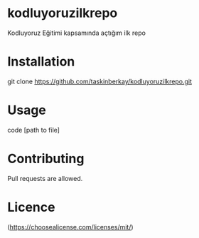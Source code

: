 # kodluyoruzilkrepo
Kodluyoruz Eğitimi kapsamında açtığım ilk repo

# Installation
git clone https://github.com/taskinberkay/kodluyoruzilkrepo.git

# Usage
code [path to file]

# Contributing
Pull requests are allowed.

# Licence

(https://choosealicense.com/licenses/mit/)